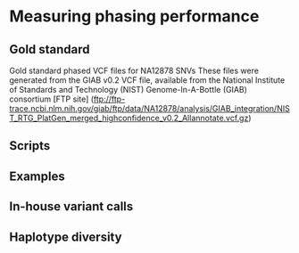 # Measuring phasing performance
## Gold standard

Gold standard phased VCF files for NA12878 SNVs These files were generated
from the GIAB v0.2 VCF file, available from the National Institute of Standards
and Technology (NIST) Genome-In-A-Bottle (GIAB) consortium [FTP site]
(ftp://ftp-trace.ncbi.nlm.nih.gov/giab/ftp/data/NA12878/analysis/GIAB_integration/NIST_RTG_PlatGen_merged_highconfidence_v0.2_Allannotate.vcf.gz)

## Scripts
## Examples
## In-house variant calls
## Haplotype diversity
